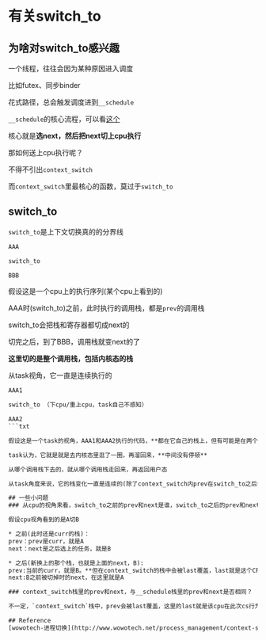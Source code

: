 # 有关switch_to

## 为啥对switch_to感兴趣
一个线程，往往会因为某种原因进入调度

比如futex、同步binder

花式路径，总会触发调度进到`__schedule`

`__schedule`的核心流程，可以看[这个](https://github.com/Rust401/OS-kernel-dev-config/blob/main/notes/schedule/key_path_schedule.md)

核心就是**选next，然后把next切上cpu执行**

那如何送上cpu执行呢？

不得不引出`context_switch`

而`context_switch`里最核心的函数，莫过于`switch_to`

## switch_to

`switch_to`是上下文切换真的的分界线

```txt
AAA

switch_to

BBB
```

假设这是一个cpu上的执行序列(某个cpu上看到的)

AAA时(switch_to)之前，此时执行的调用栈，都是`prev`的调用栈

switch_to会把栈和寄存器都切成next的

切完之后，到了BBB，调用栈就变next的了

**这里切的是整个调用栈，包括内核态的栈**

从task视角，它一直是连续执行的

```txt
AAA1

switch_to （下cpu/重上cpu，task自己不感知）

AAA2
```txt

假设这是一个task的视角，AAA1和AAA2执行的代码，**都在它自己的栈上，但有可能是在两个不同的cpu上的**

task认为，它就是就是去内核态里逛了一圈，再溜回来，**中间没有停顿**

从哪个调用栈下去的，就从哪个调用栈走回来，再返回用户态

从task角度来说，它的栈变化一直是连续的(除了context_switch内prev在switch_to之后会被last覆盖掉)，感知不到调度走到switch_to带来的“切断”

## 一些小问题
### 从cpu的视角来看，switch_to之前的prev和next是谁，switch_to之后的prev和next又是谁？

假设cpu视角看到的是A切B

* 之前(此时还是curr的栈)：
prev：prev是curr，就是A
next：next是之后选上的任务，就是B

* 之后(新换上的那个栈，也就是上面的next，B):
prev:当前的curr，就是B。**但在context_switch的栈中会被last覆盖，last就是这个CPU上一个执行的任务，在这里就是A。从context_switch返回后，prev又变回正常，又是B**
next:B之前被切掉时的next，在这里就是A

### context_switch栈里的prev和next，与__schedule栈里的prev和next是否相同？

不一定，`context_switch`栈中，prev会被last覆盖，这里的last就是该cpu在此次cs行为之前执行的那个任务

## Reference
[wowotech-进程切换](http://www.wowotech.net/process_management/context-switch-arch.html)





